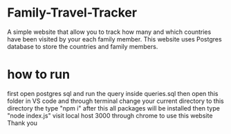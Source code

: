 # Family-Travel-Tracker
A simple website that allow you to track how many and which countries have been visited by your each family member. This website uses Postgres database to store the countries and family members.

# how to run
first open postgres sql and run the query inside queries.sql
then open this folder in VS code and through terminal change your current directory to this directory
the type "npm i"
after this all packages will be installed then type "node index.js"
visit local host 3000 through chrome to use this website
Thank you
